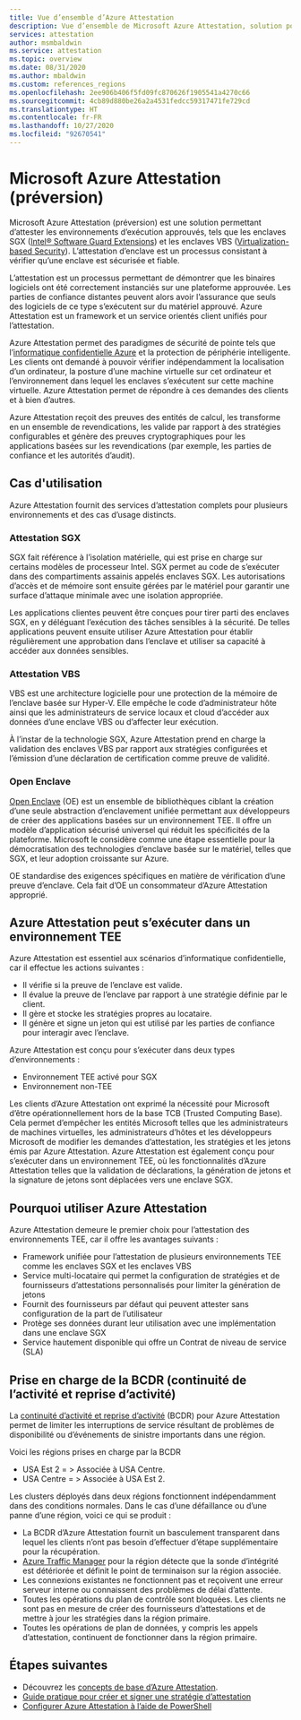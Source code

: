 ```yaml
---
title: Vue d’ensemble d’Azure Attestation
description: Vue d’ensemble de Microsoft Azure Attestation, solution pour l’attestation des environnements d’exécution approuvés (TEE, Trusted Execution Environment).
services: attestation
author: msmbaldwin
ms.service: attestation
ms.topic: overview
ms.date: 08/31/2020
ms.author: mbaldwin
ms.custom: references_regions
ms.openlocfilehash: 2ee906b406f5fd09fc870626f1905541a4270c66
ms.sourcegitcommit: 4cb89d880be26a2a4531fedcc59317471fe729cd
ms.translationtype: HT
ms.contentlocale: fr-FR
ms.lasthandoff: 10/27/2020
ms.locfileid: "92670541"
---
```

# <a name="microsoft-azure-attestation-preview"></a>Microsoft Azure Attestation (préversion)

Microsoft Azure Attestation (préversion) est une solution permettant d’attester les environnements d’exécution approuvés, tels que les enclaves SGX ([Intel® Software Guard Extensions](https://www.intel.com/content/www/us/en/architecture-and-technology/software-guard-extensions.html)) et les enclaves VBS ([Virtualization-based Security](/windows-hardware/design/device-experiences/oem-vbs)). L’attestation d’enclave est un processus consistant à vérifier qu’une enclave est sécurisée et fiable.

L’attestation est un processus permettant de démontrer que les binaires logiciels ont été correctement instanciés sur une plateforme approuvée. Les parties de confiance distantes peuvent alors avoir l’assurance que seuls des logiciels de ce type s’exécutent sur du matériel approuvé. Azure Attestation est un framework et un service orientés client unifiés pour l’attestation.

Azure Attestation permet des paradigmes de sécurité de pointe tels que l’[informatique confidentielle Azure](../confidential-computing/overview.md) et la protection de périphérie intelligente. Les clients ont demandé à pouvoir vérifier indépendamment la localisation d’un ordinateur, la posture d’une machine virtuelle sur cet ordinateur et l’environnement dans lequel les enclaves s’exécutent sur cette machine virtuelle. Azure Attestation permet de répondre à ces demandes des clients et à bien d’autres.

Azure Attestation reçoit des preuves des entités de calcul, les transforme en un ensemble de revendications, les valide par rapport à des stratégies configurables et génère des preuves cryptographiques pour les applications basées sur les revendications (par exemple, les parties de confiance et les autorités d’audit).

## <a name="use-cases"></a>Cas d'utilisation

Azure Attestation fournit des services d’attestation complets pour plusieurs environnements et des cas d’usage distincts.

### <a name="sgx-attestation"></a>Attestation SGX

SGX fait référence à l’isolation matérielle, qui est prise en charge sur certains modèles de processeur Intel. SGX permet au code de s’exécuter dans des compartiments assainis appelés enclaves SGX. Les autorisations d’accès et de mémoire sont ensuite gérées par le matériel pour garantir une surface d’attaque minimale avec une isolation appropriée.

Les applications clientes peuvent être conçues pour tirer parti des enclaves SGX, en y déléguant l’exécution des tâches sensibles à la sécurité. De telles applications peuvent ensuite utiliser Azure Attestation pour établir régulièrement une approbation dans l’enclave et utiliser sa capacité à accéder aux données sensibles.

### <a name="vbs-attestation"></a>Attestation VBS

VBS est une architecture logicielle pour une protection de la mémoire de l’enclave basée sur Hyper-V. Elle empêche le code d’administrateur hôte ainsi que les administrateurs de service locaux et cloud d’accéder aux données d’une enclave VBS ou d’affecter leur exécution.

À l’instar de la technologie SGX, Azure Attestation prend en charge la validation des enclaves VBS par rapport aux stratégies configurées et l’émission d’une déclaration de certification comme preuve de validité.

### <a name="open-enclave"></a>Open Enclave
[Open Enclave](https://openenclave.io/sdk/) (OE) est un ensemble de bibliothèques ciblant la création d’une seule abstraction d’enclavement unifiée permettant aux développeurs de créer des applications basées sur un environnement TEE. Il offre un modèle d’application sécurisé universel qui réduit les spécificités de la plateforme. Microsoft le considère comme une étape essentielle pour la démocratisation des technologies d’enclave basée sur le matériel, telles que SGX, et leur adoption croissante sur Azure.

OE standardise des exigences spécifiques en matière de vérification d’une preuve d’enclave. Cela fait d’OE un consommateur d’Azure Attestation approprié.

## <a name="azure-attestation-can-run-in-a-tee"></a>Azure Attestation peut s’exécuter dans un environnement TEE

Azure Attestation est essentiel aux scénarios d’informatique confidentielle, car il effectue les actions suivantes :

- Il vérifie si la preuve de l’enclave est valide.
- Il évalue la preuve de l’enclave par rapport à une stratégie définie par le client.
- Il gère et stocke les stratégies propres au locataire.
- Il génère et signe un jeton qui est utilisé par les parties de confiance pour interagir avec l’enclave.

Azure Attestation est conçu pour s’exécuter dans deux types d’environnements :
- Environnement TEE activé pour SGX
- Environnement non-TEE

Les clients d’Azure Attestation ont exprimé la nécessité pour Microsoft d’être opérationnellement hors de la base TCB (Trusted Computing Base). Cela permet d’empêcher les entités Microsoft telles que les administrateurs de machines virtuelles, les administrateurs d’hôtes et les développeurs Microsoft de modifier les demandes d’attestation, les stratégies et les jetons émis par Azure Attestation. Azure Attestation est également conçu pour s’exécuter dans un environnement TEE, où les fonctionnalités d’Azure Attestation telles que la validation de déclarations, la génération de jetons et la signature de jetons sont déplacées vers une enclave SGX.

## <a name="why-use-azure-attestation"></a>Pourquoi utiliser Azure Attestation

Azure Attestation demeure le premier choix pour l’attestation des environnements TEE, car il offre les avantages suivants : 

- Framework unifiée pour l’attestation de plusieurs environnements TEE comme les enclaves SGX et les enclaves VBS
- Service multi-locataire qui permet la configuration de stratégies et de fournisseurs d’attestations personnalisés pour limiter la génération de jetons
- Fournit des fournisseurs par défaut qui peuvent attester sans configuration de la part de l’utilisateur
- Protège ses données durant leur utilisation avec une implémentation dans une enclave SGX
- Service hautement disponible qui offre un Contrat de niveau de service (SLA)

## <a name="business-continuity-and-disaster-recovery-bcdr-support"></a>Prise en charge de la BCDR (continuité de l’activité et reprise d’activité)

La [continuité d’activité et reprise d’activité](../best-practices-availability-paired-regions.md) (BCDR) pour Azure Attestation permet de limiter les interruptions de service résultant de problèmes de disponibilité ou d’événements de sinistre importants dans une région.

Voici les régions prises en charge par la BCDR
- USA Est 2 = > Associée à USA Centre.
- USA Centre = > Associée à USA Est 2.

Les clusters déployés dans deux régions fonctionnent indépendamment dans des conditions normales. Dans le cas d’une défaillance ou d’une panne d’une région, voici ce qui se produit :

- La BCDR d’Azure Attestation fournit un basculement transparent dans lequel les clients n’ont pas besoin d’effectuer d’étape supplémentaire pour la récupération.
- [Azure Traffic Manager](../traffic-manager/index.yml) pour la région détecte que la sonde d’intégrité est détériorée et définit le point de terminaison sur la région associée.
- Les connexions existantes ne fonctionnent pas et reçoivent une erreur serveur interne ou connaissent des problèmes de délai d’attente.
- Toutes les opérations du plan de contrôle sont bloquées. Les clients ne sont pas en mesure de créer des fournisseurs d’attestations et de mettre à jour les stratégies dans la région primaire.
- Toutes les opérations de plan de données, y compris les appels d’attestation, continuent de fonctionner dans la région primaire.

## <a name="next-steps"></a>Étapes suivantes
- Découvrez les [concepts de base d’Azure Attestation](basic-concepts.md).
- [Guide pratique pour créer et signer une stratégie d’attestation](author-sign-policy.md)
- [Configurer Azure Attestation à l’aide de PowerShell](quickstart-powershell.md)